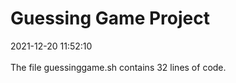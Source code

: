 # Guessing Game Project
2021-12-20 11:52:10
<br><br>
The file guessinggame.sh contains 
32
 lines of code.
